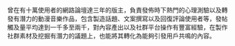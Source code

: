 曾在有十萬使用者的網路論壇達三年的版主，負責發佈時下熱門的心理測驗以及轉發有潛力的動漫音樂作品，包含製造話題、文案撰寫以及回復評論使用者等，發帖觸及量平均達到一千多至兩千，對內容產出以及社群平台操作有豐富經驗，在製作社群素材及挖掘有潛力的議題上，也能將其轉化為能夠引發用戶共鳴的內容。
